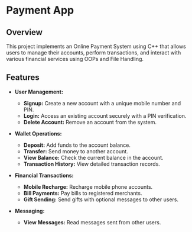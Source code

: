 # Payment App
## Overview

This project implements an Online Payment System using C++ that allows users to manage their accounts, perform transactions, and interact with various financial services using OOPs and File Handling.

## Features

- **User Management:**
  - **Signup:** Create a new account with a unique mobile number and PIN.
  - **Login:** Access an existing account securely with a PIN verification.
  - **Delete Account:** Remove an account from the system.

- **Wallet Operations:**
  - **Deposit:** Add funds to the account balance.
  - **Transfer:** Send money to another account.
  - **View Balance:** Check the current balance in the account.
  - **Transaction History:** View detailed transaction records.

- **Financial Transactions:**
  - **Mobile Recharge:** Recharge mobile phone accounts.
  - **Bill Payments:** Pay bills to registered merchants.
  - **Gift Sending:** Send gifts with optional messages to other users.

- **Messaging:**
  - **View Messages:** Read messages sent from other users.


